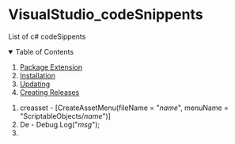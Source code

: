 # VisualStudio_codeSnippents

List of c# codeSippents

<!-- List of c# codeSippents -->
<details open="open">
  <summary>Table of Contents</summary>
  <ol>
    <li><a href="#package-extension">Package Extension</a></li>
    <li><a href="#Installation">Installation</a></li>
    <li><a href="#Updating">Updating</a></li>
    <li><a href="#creating-releases">Creating Releases</a></li>    
  </ol>
</details>

1. creasset - [CreateAssetMenu(fileName = "$name$", menuName = "ScriptableObjects/$name$")]
2. De - Debug.Log("$msg$");
3. 

